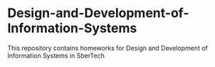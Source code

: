 # Design-and-Development-of-Information-Systems
This repository contains homeworks for Design and Development of Information Systems in SberTech
